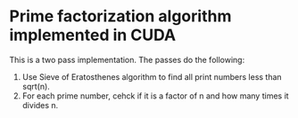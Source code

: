 # Prime factorization algorithm implemented in CUDA

This is a two pass implementation. The passes do the following:
1. Use Sieve of Eratosthenes algorithm to find all print numbers less than sqrt(n).
2. For each prime number, cehck if it is a factor of n and how many times it divides n.

